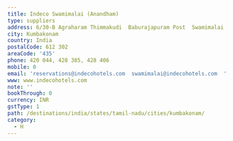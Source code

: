 ```yaml
---
title: Indeco Swamimalai (Anandham)
type: suppliers
address: 6/30-B Agraharam Thimmakudi  Baburajapuram Post  Swamimalai
city: Kumbakonam
country: India
postalCode: 612 302
areaCode: '435'
phone: 420 044, 428 385, 428 406
mobile: 0
email: 'reservations@indecohotels.com  swamimalai@indecohotels.com  '
www: www.indecohotels.com
note: ''
bookThrough: 0
currency: INR
gstType: 1
path: /destinations/india/states/tamil-nadu/cities/kumbakonam/
category:
  - H
---
```


